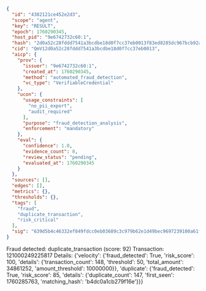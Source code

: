 ```json
{
  "id": "4382121ce452e2d3",
  "scope": "agent",
  "key": "RESULT",
  "epoch": 1760290345,
  "host_pid": "9e6742732c60:1",
  "hash": "2d0a52c28fddd7541a3bcdbe18d0f7cc37eb0013f83ed8285dc967bcb92a1224",
  "cid": "QmV12d0a52c28fddd7541a3bcdbe18d0f7cc37eb0013",
  "aicp": {
    "prov": {
      "issuer": "9e6742732c60:1",
      "created_at": 1760290345,
      "method": "automated_fraud_detection",
      "vc_type": "VerifiableCredential"
    },
    "ucon": {
      "usage_constraints": [
        "no_pii_export",
        "audit_required"
      ],
      "purpose": "fraud_detection_analysis",
      "enforcement": "mandatory"
    },
    "eval": {
      "confidence": 1.0,
      "evidence_count": 0,
      "review_status": "pending",
      "evaluated_at": 1760290345
    }
  },
  "sources": [],
  "edges": [],
  "metrics": {},
  "thresholds": {},
  "tags": [
    "fraud",
    "duplicate_transaction",
    "risk_critical"
  ],
  "sig": "639d5b4c46332ef849fdcc0eb03689c3c979b62e1d49bec9697239100a61fa14"
}
```

Fraud detected: duplicate_transaction (score: 92)
Transaction: 121000249225817
Details: {'velocity': {'fraud_detected': True, 'risk_score': 100, 'details': {'transaction_count': 148, 'threshold': 50, 'total_amount': 34861252, 'amount_threshold': 10000000}}, 'duplicate': {'fraud_detected': True, 'risk_score': 85, 'details': {'duplicate_count': 147, 'first_seen': 1760285763, 'matching_hash': 'b4dc0a1cb279f16e'}}}